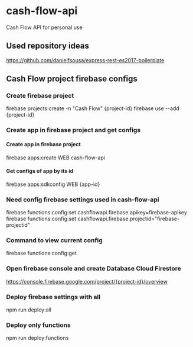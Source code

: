 # cash-flow-api

Cash Flow API for personal use

## Used repository ideas

https://github.com/danielfsousa/express-rest-es2017-boilerplate

## Cash Flow project firebase configs

### Create firebase project

firebase projects:create -n "Cash Flow" {project-id}
firebase use --add {project-id}

### Create app in firebase project and get configs

#### Create app in firebase project

firebase apps:create WEB cash-flow-api

#### Get configs of app by its id

firebase apps:sdkconfig WEB {app-id}

### Need config firebase settings used in cash-flow-api

firebase functions:config:set cashflowapi.firebase.apikey=firebase-apikey
firebase functions:config:set cashflowapi.firebase.projectid="firebase-projectid"

### Command to view current config

firebase functions:config:get

### Open firebase console and create Database Cloud Firestore

https://console.firebase.google.com/project/{project-id}/overview

### Deploy firebase settings with all

npm run deploy:all

### Deploy only functions

npm run deploy:functions
